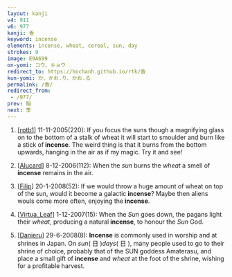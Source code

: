 ```yaml
---
layout: kanji
v4: 911
v6: 977
kanji: 香
keyword: incense
elements: incense, wheat, cereal, sun, day
strokes: 9
image: E9A699
on-yomi: コウ、キョウ
redirect_to: https://hochanh.github.io/rtk/香
kun-yomi: か、かお.り、かお.る
permalink: /香/
redirect_from:
 - /977/
prev: 稲
next: 季
---
```


1) [<a href="http://kanji.koohii.com/profile/rptb1">rptb1</a>] 11-11-2005(220): If you focus the suns though a magnifying glass on to the bottom of a stalk of wheat it will start to smoulder and burn like a stick of<strong> incense</strong>. The weird thing is that it burns from the bottom upwards, hanging in the air as if my magic. Try it and see!

2) [<a href="http://kanji.koohii.com/profile/Alucard">Alucard</a>] 8-12-2006(112): When the <em>sun</em> burns the <em>wheat</em> a smell of<strong> incense</strong> remains in the air.

3) [<a href="http://kanji.koohii.com/profile/Filip">Filip</a>] 20-1-2008(52): If we would throw a huge amount of wheat on top of the sun, would it become a galactic<strong> incense</strong>? Maybe then aliens wouls come more often, enjoying the<strong> incense</strong>.

4) [<a href="http://kanji.koohii.com/profile/Virtua_Leaf">Virtua_Leaf</a>] 1-12-2007(15): When the <em>Sun</em> goes down, the pagans light their <em>wheat</em>, producing a natural<strong> incense</strong>, to honour the <em>Sun</em> God.

5) [<a href="http://kanji.koohii.com/profile/Danieru">Danieru</a>] 29-6-2008(8): <strong>Incense</strong> is commonly used in worship and at shrines in Japan. On <em>sun</em>( 日 )<em>days</em>( 日 ), many people used to go to their shrine of choice, probably that of the SUN goddess Amaterasu, and place a small gift of<strong> incense</strong> and <em>wheat</em> at the foot of the shrine, wishing for a profitable harvest.

